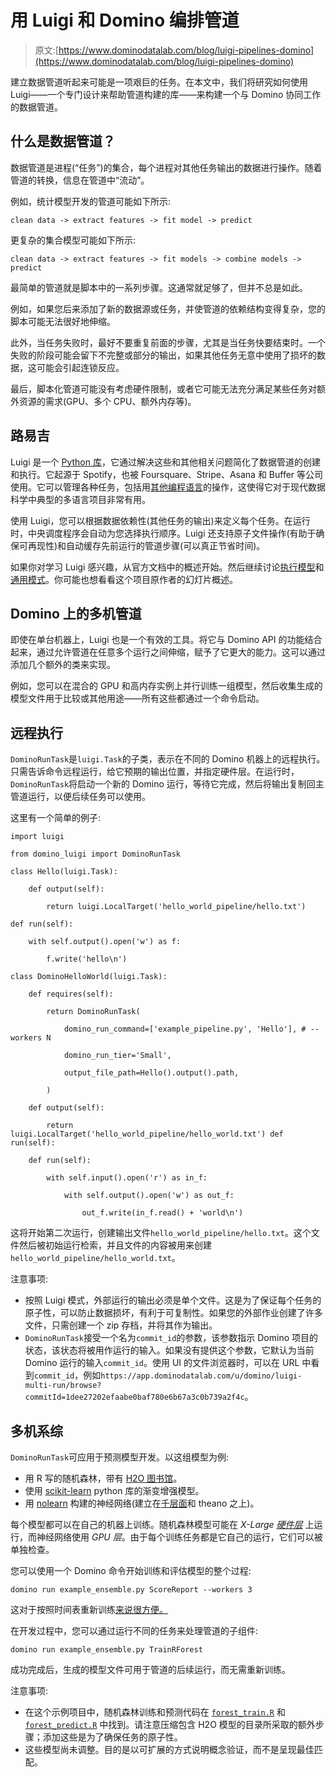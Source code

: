 # 用 Luigi 和 Domino 编排管道

> 原文:[https://www.dominodatalab.com/blog/luigi-pipelines-domino](https://www.dominodatalab.com/blog/luigi-pipelines-domino)

建立数据管道听起来可能是一项艰巨的任务。在本文中，我们将研究如何使用 Luigi——一个专门设计来帮助管道构建的库——来构建一个与 Domino 协同工作的数据管道。

## 什么是数据管道？

数据管道是进程(“任务”)的集合，每个进程对其他任务输出的数据进行操作。随着管道的转换，信息在管道中“流动”。

例如，统计模型开发的管道可能如下所示:

```
clean data -> extract features -> fit model -> predict
```

更复杂的集合模型可能如下所示:

```
clean data -> extract features -> fit models -> combine models -> predict
```

最简单的管道就是脚本中的一系列步骤。这通常就足够了，但并不总是如此。

例如，如果您后来添加了新的数据源或任务，并使管道的依赖结构变得复杂，您的脚本可能无法很好地伸缩。

此外，当任务失败时，最好不要重复前面的步骤，尤其是当任务快要结束时。一个失败的阶段可能会留下不完整或部分的输出，如果其他任务无意中使用了损坏的数据，这可能会引起连锁反应。

最后，脚本化管道可能没有考虑硬件限制，或者它可能无法充分满足某些任务对额外资源的需求(GPU、多个 CPU、额外内存等)。

## 路易吉

Luigi 是一个 [Python 库](https://github.com/spotify/luigi)，它通过解决这些和其他相关问题简化了数据管道的创建和执行。它起源于 Spotify，也被 Foursquare、Stripe、Asana 和 Buffer 等公司使用。它可以管理各种任务，包括用[其他编程语言](https://datapipelinearchitect.com/luigi-only-python/)的操作，这使得它对于现代数据科学中典型的多语言项目非常有用。

使用 Luigi，您可以根据数据依赖性(其他任务的输出)来定义每个任务。在运行时，中央调度程序会自动为您选择执行顺序。Luigi 还支持原子文件操作(有助于确保可再现性)和自动缓存先前运行的管道步骤(可以真正节省时间)。

如果你对学习 Luigi 感兴趣，从官方文档中的概述开始。然后继续讨论[执行模型](https://luigi.readthedocs.org/en/stable/execution_model.html)和[通用模式](https://luigi.readthedocs.org/en/stable/luigi_patterns.html)。你可能也想看看这个项目原作者的幻灯片概述。

## Domino 上的多机管道

即使在单台机器上，Luigi 也是一个有效的工具。将它与 Domino API 的功能结合起来，通过允许管道在任意多个运行之间伸缩，赋予了它更大的能力。这可以通过添加几个额外的类来实现。

例如，您可以在混合的 GPU 和高内存实例上并行训练一组模型，然后收集生成的模型文件用于比较或其他用途——所有这些都通过一个命令启动。

## 远程执行

`DominoRunTask`是`luigi.Task`的子类，表示在不同的 Domino 机器上的远程执行。只需告诉命令远程运行，给它预期的输出位置，并指定硬件层。在运行时，`DominoRunTask`将启动一个新的 Domino 运行，等待它完成，然后将输出复制回主管道运行，以便后续任务可以使用。

这里有一个简单的例子:

```
import luigi

from domino_luigi import DominoRunTask

class Hello(luigi.Task):

    def output(self):

        return luigi.LocalTarget('hello_world_pipeline/hello.txt')

def run(self):

    with self.output().open('w') as f:

        f.write('hello\n')

class DominoHelloWorld(luigi.Task):

    def requires(self):

        return DominoRunTask(

            domino_run_command=['example_pipeline.py', 'Hello'], # --workers N

            domino_run_tier='Small',

            output_file_path=Hello().output().path,

        )

    def output(self):

        return luigi.LocalTarget('hello_world_pipeline/hello_world.txt') def run(self):

    def run(self):    

        with self.input().open('r') as in_f:

            with self.output().open('w') as out_f:

                out_f.write(in_f.read() + 'world\n')
```

这将开始第二次运行，创建输出文件`hello_world_pipeline/hello.txt`。这个文件然后被初始运行检索，并且文件的内容被用来创建`hello_world_pipeline/hello_world.txt`。

注意事项:

*   按照 Luigi 模式，外部运行的输出必须是单个文件。这是为了保证每个任务的原子性，可以防止数据损坏，有利于可复制性。如果您的外部作业创建了许多文件，只需创建一个 zip 存档，并将其作为输出。
*   `DominoRunTask`接受一个名为`commit_id`的参数，该参数指示 Domino 项目的状态，该状态将被用作运行的输入。如果没有提供这个参数，它默认为当前 Domino 运行的输入`commit_id`。使用 UI 的文件浏览器时，可以在 URL 中看到`commit_id`，例如`https://app.dominodatalab.com/u/domino/luigi-multi-run/browse?commitId=1dee27202efaabe0baf780e6b67a3c0b739a2f4c`。

## 多机系综

`DominoRunTask`可应用于预测模型开发。以这组模型为例:

*   用 R 写的随机森林，带有 [H2O 图书馆](https://www.h2o.ai/)。
*   使用 [scikit-learn](https://scikit-learn.org) python 库的渐变增强模型。
*   用 [nolearn](https://github.com/dnouri/nolearn) 构建的神经网络(建立在[千层面](https://github.com/Lasagne/Lasagne)和 theano 之上)。

每个模型都可以在自己的机器上训练。随机森林模型可能在 *X-Large [硬件层](https://support.dominodatalab.com/hc/en-us/articles/204187149-What-hardware-will-my-code-run-on-)* 上运行，而神经网络使用 *GPU 层*。由于每个训练任务都是它自己的运行，它们可以被单独检查。

您可以使用一个 Domino 命令开始训练和评估模型的整个过程:

```
domino run example_ensemble.py ScoreReport --workers 3
```

这对于按照时间表重新训练[来说很方便。](https://support.dominodatalab.com/hc/en-us/articles/204843165-Scheduling-Runs)

在开发过程中，您可以通过运行不同的任务来处理管道的子组件:

```
domino run example_ensemble.py TrainRForest
```

成功完成后，生成的模型文件可用于管道的后续运行，而无需重新训练。

注意事项:

*   在这个示例项目中，随机森林训练和预测代码在 [`forest_train.R`](https://app.dominodatalab.com/u/domino/luigi-multi-run/view/forest_train.R) 和 [`forest_predict.R`](https://app.dominodatalab.com/u/domino/luigi-multi-run/view/forest_predict.R) 中找到。请注意压缩包含 H2O 模型的目录所采取的额外步骤；添加这些是为了确保任务的原子性。
*   这些模型尚未调整。目的是以可扩展的方式说明概念验证，而不是呈现最佳匹配。